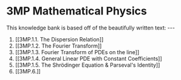 # 3MP Mathematical Physics
This knowledge bank is based off of the beautifully written text: ---

1. [[3MP.1.1. The Dispersion Relation]]
2. [[3MP.1.2. The Fourier Transform]]
3. [[3MP.1.3. Fourier Transform of PDEs on the line]]
4. [[3MP.1.4. General Linear PDE with Constant Coefficients]]
5. [[3MP.1.5. The Shr&ouml;dinger Equation & Parseval's Identity]]
6. [[3MP.6.]]